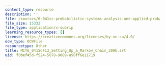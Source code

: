 ```yaml
---
content_type: resource
description: ''
file: /courses/6-041sc-probabilistic-systems-analysis-and-applied-probability-fall-2013/f0bef45df52450789689a96ff6e11719_MIT6_041SCF13_Setting_Up_a_Markov_Chain_300k.vtt
file_size: 15332
file_type: application/x-subrip
learning_resource_types: []
license: https://creativecommons.org/licenses/by-nc-sa/4.0/
ocw_type: OCWFile
resourcetype: Other
title: MIT6_041SCF13_Setting_Up_a_Markov_Chain_300k.srt
uid: f0bef45d-f524-5078-9689-a96ff6e11719
---
```

